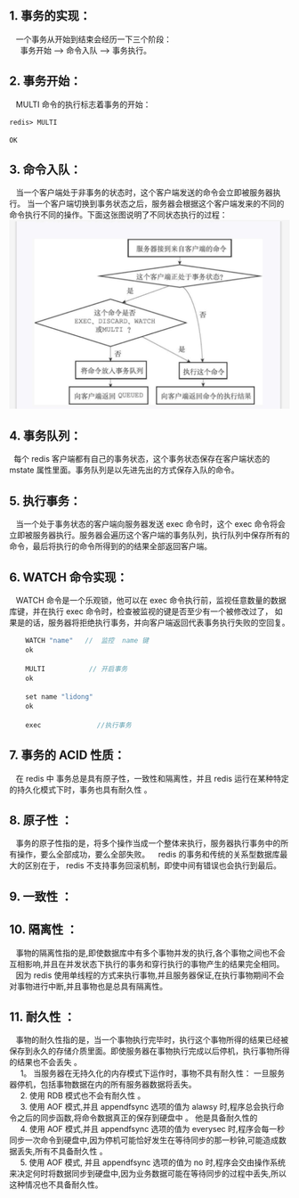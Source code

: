## 1. 事务的实现：
&nbsp;&nbsp; 一个事务从开始到结束会经历一下三个阶段：    
&nbsp;&nbsp;&nbsp;&nbsp; 事务开始 -->  命令入队 --> 事务执行。
## 2. 事务开始：
&nbsp;&nbsp;  MULTI 命令的执行标志着事务的开始：
```
redis> MULTI

OK
```
## 3. 命令入队：
&nbsp;&nbsp; 当一个客户端处于非事务的状态时，这个客户端发送的命令会立即被服务器执行。 当一个客户端切换到事务状态之后，服务器会根据这个客户端发来的不同的命令执行不同的操作。下面这张图说明了不同状态执行的过程：    
![avatar](./static/事务的执行过程.png)


## 4. 事务队列：
&nbsp;&nbsp;每个 redis 客户端都有自己的事务状态，这个事务状态保存在客户端状态的 mstate 属性里面。事务队列是以先进先出的方式保存入队的命令。

 
## 5. 执行事务：
&nbsp;&nbsp; 当一个处于事务状态的客户端向服务器发送 exec 命令时，这个 exec 命令将会立即被服务器执行。服务器会遍历这个客户端的事务队列，执行队列中保存所有的命令，最后将执行的命令所得到的的结果全部返回客户端。

## 6. WATCH 命令实现：
&nbsp;&nbsp; WATCH 命令是一个乐观锁，他可以在 exec 命令执行前，监视任意数量的数据库键，并在执行 exec 命令时，检查被监视的键是否至少有一个被修改过了， 如果是的话，服务器将拒绝执行事务，并向客户端返回代表事务执行失败的空回复。
```java 
    WATCH "name"   //  监控  name 键
    ok

    MULTI           // 开启事务
    ok

    set name "lidong"
    ok 

    exec              //执行事务

```

## 7. 事务的 ACID 性质：
&nbsp;&nbsp; 在 redis 中 事务总是具有原子性，一致性和隔离性，并且 redis 运行在某种特定的持久化模式下时，事务也具有耐久性 。

## 8. 原子性 ：
&nbsp;&nbsp; 事务的原子性指的是，将多个操作当成一个整体来执行，服务器执行事务中的所有操作，要么全部成功，要么全部失败。
&nbsp;&nbsp;  redis 的事务和传统的关系型数据库最大的区别在于， redis 不支持事务回滚机制，即使中间有错误也会执行到最后。   

## 9. 一致性 ：


## 10. 隔离性 ：
&nbsp;&nbsp; 事物的隔离性指的是,即使数据库中有多个事物并发的执行,各个事物之间也不会互相影响,并且在并发状态下执行的事务和穿行执行的事物产生的结果完全相同。      
&nbsp;&nbsp;  因为 redis 使用单线程的方式来执行事物,并且服务器保证,在执行事物期间不会对事物进行中断,并且事物也是总具有隔离性。

## 11. 耐久性 ： 
&nbsp;&nbsp; 事物的耐久性指的是，当一个事物执行完毕时，执行这个事物所得的结果已经被保存到永久的存储介质里面。即使服务器在事物执行完成以后停机，执行事物所得的结果也不会丢失 。  
&nbsp;&nbsp;&nbsp;&nbsp;  1。 当服务器在无持久化的内存模式下运作时，事物不具有耐久性： 一旦服务器停机，包括事物数据在内的所有服务器数据将丢失。  
&nbsp;&nbsp;&nbsp;&nbsp;  2. 使用 RDB 模式也不会有耐久性 。  
&nbsp;&nbsp;&nbsp;&nbsp;  3. 使用 AOF 模式,并且 appendfsync 选项的值为 alawsy 时,程序总会执行命令之后的同步函数,将命令数据真正的保存到硬盘中 。 他是具备耐久性的        
&nbsp;&nbsp;&nbsp;&nbsp;  4. 使用 AOF 模式,并且 appendfsync 选项的值为 everysec  时,程序会每一秒同步一次命令到硬盘中,因为停机可能恰好发生在等待同步的那一秒钟,可能造成数据丢失,所有不具备耐久性 。       
&nbsp;&nbsp;&nbsp;&nbsp;  5.  使用 AOF 模式, 并且 appendfsync 选项的值为 no 时,程序会交由操作系统来决定何时将数据同步到硬盘中,因为业务数据可能在等待同步的过程中丢失,所以这种情况也不具备耐久性。    